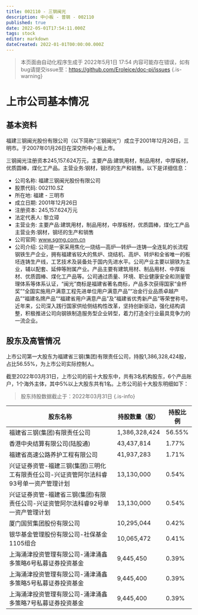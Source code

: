 ```yaml
---
title: 002110 - 三钢闽光
description: 中小板 - 普钢 - 002110
published: true
date: 2022-05-01T17:54:11.000Z
tags: stock
editor: markdown
dateCreated: 2022-01-01T00:00:00.000Z
---
```


> 本页面由自动化程序生成于 2022年5月1日 17:54
> 内容可能存在错误，如有bug请提交issue至：https://github.com/Eroleice/doc-pi/issues
{.is-warning}

# 上市公司基本情况

## 基本资料

福建三钢闽光股份有限公司（以下简称“三钢闽光”）成立于2001年12月26日，三明市。于2007年01月26日在深交所中小板上市。

三钢闽光注册资本245,157.624万元，主要产品:建筑用材，制品用材，中厚板材，优质圆棒，煤化工产品。主营业务:钢材，钢坯的生产和销售。以下是详细信息：

- 公司名称: 福建三钢闽光股份有限公司
- 股票代码: 002110.SZ
- 所在地: 福建 - 三明市
- 成立日期: 2001年12月26日
- 注册资本: 245,157.624万元
- 法定代表人: 黎立璋
- 主营业务: 主要产品:建筑用材，制品用材，中厚板材，优质圆棒，煤化工产品主营业务:钢材，钢坯的生产和销售
- 公司官网: www.sgmg.com.cn
- 公司介绍: 公司是一家采用焦化—烧结—高炉—转炉—连铸—全连轧的长流程钢铁生产企业，拥有福建省较大的焦炉、烧结机、高炉、转炉和全省唯一的板坯连铸生产线，工艺技术及装备处于国内先进水平。公司产业主要以钢铁为主业，辅以配套、延伸等附属产业。产品主要有建筑用材、制品用材、中厚板材、优质圆棒、煤化工产品等。公司通过质量、环境、职业健康安全和测量管理体系等体系认证，“闽光”商标是福建省著名商标，产品多次获得国家“金杯奖”“全国实施用户满意工程先进单位用户满意产品”“冶金行业品质卓越产品”“福建名牌产品”“福建省用户满意产品”及“福建省优秀新产品”等荣誉称号。近年来，公司深入践行国家供给侧结构性改革，坚持创新驱动，强化结构调整，积极推进公司向钢铁制造服务型企业转型，着力打造全行业最具竞争力的一流企业。


## 股东及高管情况

上市公司第一大股东为福建省三钢(集团)有限责任公司，持股1,386,328,424股，占比56.55%，为上市公司实际控制人。

截至2022年03月31日，上市公司的前十大股东中，共有3名机构股东，6个产品账户，1个海外主体，其中5%以上大股东共有1名。上市公司前十大股东明细如下：

> 股东持股数据截止于：2022年03月31日
{.is-info}

| 股东名称 | 持股数量（股） | 持股比例 |
| --- | --- | --- |
| 福建省三钢(集团)有限责任公司 | 1,386,328,424 | 56.55% |
| 香港中央结算有限公司(陆股通) | 43,437,814 | 1.77% |
| 福建省高速公路养护工程有限公司 | 41,937,283 | 1.71% |
| 兴证证券资管-福建三钢(集团)三明化工有限责任公司-兴证资管阿尔法科睿93号单一资产管理计划 | 13,130,000 | 0.54% |
| 兴证证券资管-福建省三钢(集团)有限责任公司-兴证资管阿尔法科睿92号单一资产管理计划 | 13,130,000 | 0.54% |
| 厦门国贸集团股份有限公司 | 10,295,044 | 0.42% |
| 银华基金管理股份有限公司-社保基金1105组合 | 10,065,472 | 0.41% |
| 上海涌津投资管理有限公司-涌津涌鑫多策略6号私募证券投资基金 | 9,445,450 | 0.39% |
| 上海涌津投资管理有限公司-涌津涌鑫多策略5号私募证券投资基金 | 9,445,400 | 0.39% |
| 上海涌津投资管理有限公司-涌津涌鑫多策略7号私募证券投资基金 | 9,445,400 | 0.39% |




